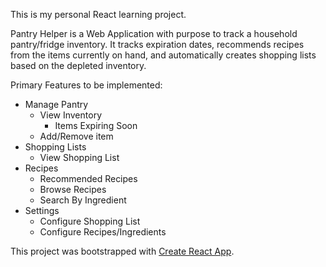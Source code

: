 This is my personal React learning project.

Pantry Helper is a Web Application with purpose to track a household pantry/fridge inventory. It tracks expiration dates, recommends recipes from the items currently on hand, and automatically creates shopping lists based on the depleted inventory.

Primary Features to be implemented:
- Manage Pantry
  - View Inventory
    - Items Expiring Soon
  - Add/Remove item
- Shopping Lists
  - View Shopping List
- Recipes
  - Recommended Recipes
  - Browse Recipes
  - Search By Ingredient
- Settings
  - Configure Shopping List
  - Configure Recipes/Ingredients

This project was bootstrapped with [Create React App](https://github.com/facebookincubator/create-react-app).
